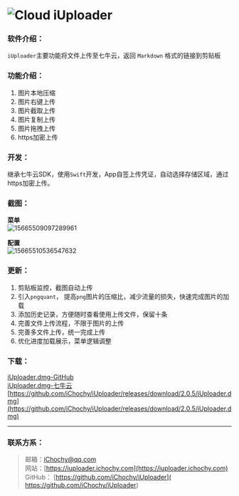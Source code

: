 
# ![Cloud](https://images.ichochy.com/Cloud.png)  iUploader

### 软件介绍：  
`iUploader`主要功能将文件上传至七牛云，返回 `Markdown` 格式的链接到剪贴板  


### 功能介绍：  
1. 图片本地压缩
2. 图片右键上传
3. 图片截取上传
4. 图片复制上传
5. 图片拖拽上传
6. https加密上传

### 开发：  
继承七牛云SDK，使用`Swift`开发，App自签上传凭证，自动选择存储区域，通过https加密上传。  

### 截图：  
**菜单**  
![15665509097289961](https://images.ichochy.com/15665509097289961.png)  

**配置**  
![15665510536547632](https://images.ichochy.com/15665510536547632.png)  


### 更新：  
1. 剪贴板监控，截图自动上传
2. 引入`pngquant`， 提高`png`图片的压缩比，减少流量的损失，快速完成图片的加载
3. 添加历史记录，方便随时查看使用上传文件，保留十条
4. 完善文件上传流程，不限于图片的上传
5. 完善多文件上传，统一完成上传
6. 优化进度加载展示，菜单逻辑调整

### 下载：  
[iUploader.dmg-GitHub](https://github.com/iChochy/iUploader/releases/download/2.0.5/iUploader.dmg)   
[iUploader.dmg-七牛云](https://files.ichochy.com/iUploader.dmg)  
[https://github.com/iChochy/iUploader/releases/download/2.0.5/iUploader.dmg](https://github.com/iChochy/iUploader/releases/download/2.0.5/iUploader.dmg)   

---

### 联系方系：  
> 邮箱：[iChochy@qq.com](mailto:iChochy@qq.com)   
> 网站：[https://iuploader.ichochy.com](https://iuploader.ichochy.com)  
> GitHub： [https://github.com/iChochy/iUploader]( https://github.com/iChochy/iUploader)    

